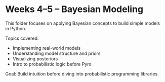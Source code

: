 # Weeks 4–5 – Bayesian Modeling

This folder focuses on applying Bayesian concepts to build simple models in Python.

Topics covered:
- Implementing real-world models
- Understanding model structure and priors
- Visualizing posteriors
- Intro to probabilistic logic before Pyro

Goal: Build intuition before diving into probabilistic programming libraries.
